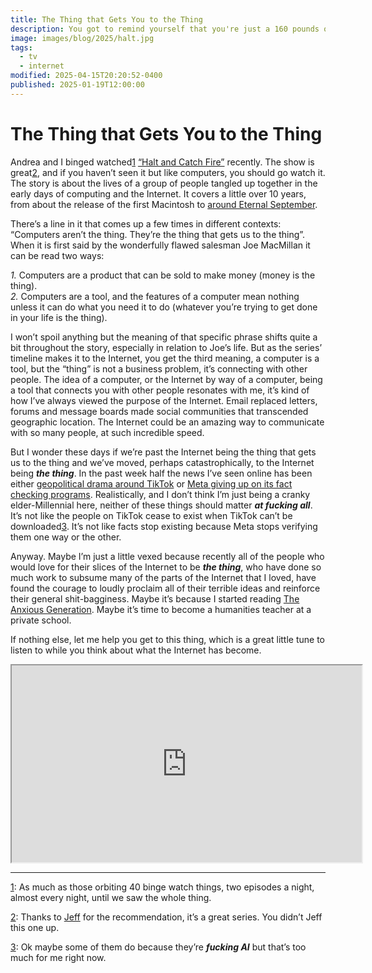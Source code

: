 ```yaml
---
title: The Thing that Gets You to the Thing
description: You got to remind yourself that you're just a 160 pounds of goo in the middle of a very big universe. So whatever's burning you up right now, just know that it'll fade.
image: images/blog/2025/halt.jpg
tags:
  - tv
  - internet
modified: 2025-04-15T20:20:52-0400
published: 2025-01-19T12:00:00
---
```

# The Thing that Gets You to the Thing
Andrea and I binged watched[1](#fn:1) [“Halt and Catch Fire”](https://www.imdb.com/title/tt2543312/) recently. The show is great[2](#fn:2), and if you haven’t seen it but like computers, you should go watch it. The story is about the lives of a group of people tangled up together in the early days of computing and the Internet. It covers a little over 10 years, from about the release of the first Macintosh to [around Eternal September](https://en.wikipedia.org/wiki/Eternal_September).

  

There’s a line in it that comes up a few times in different contexts: “Computers aren’t the thing. They’re the thing that gets us to the thing”. When it is first said by the wonderfully flawed salesman Joe MacMillan it can be read two ways:

  

_1._ Computers are a product that can be sold to make money (money is the thing).  
_2._ Computers are a tool, and the features of a computer mean nothing unless it can do what you need it to do (whatever you’re trying to get done in your life is the thing).

  

I won’t spoil anything but the meaning of that specific phrase shifts quite a bit throughout the story, especially in relation to Joe’s life. But as the series’ timeline makes it to the Internet, you get the third meaning, a computer is a tool, but the “thing” is not a business problem, it’s connecting with other people. The idea of a computer, or the Internet by way of a computer, being a tool that connects you with other people resonates with me, it’s kind of how I’ve always viewed the purpose of the Internet. Email replaced letters, forums and message boards made social communities that transcended geographic location. The Internet could be an amazing way to communicate with so many people, at such incredible speed.

  

But I wonder these days if we’re past the Internet being the thing that gets us to the thing and we’ve moved, perhaps catastrophically, to the Internet being ___the thing___. In the past week half the news I’ve seen online has been either [geopolitical drama around TikTok](https://www.reuters.com/technology/tiktok-goes-dark-us-users-trump-says-save-tiktok-2025-01-19/) or [Meta giving up on its fact checking programs](https://www.npr.org/2025/01/17/1225172096/meta-free-speech-zuckerberg). Realistically, and I don’t think I’m just being a cranky elder-Millennial here, neither of these things should matter ___at fucking all___. It’s not like the people on TikTok cease to exist when TikTok can’t be downloaded[3](#fn:3). It’s not like facts stop existing because Meta stops verifying them one way or the other.

  

Anyway. Maybe I’m just a little vexed because recently all of the people who would love for their slices of the Internet to be ___the thing___, who have done so much work to subsume many of the parts of the Internet that I loved, have found the courage to loudly proclaim all of their terrible ideas and reinforce their general shit-bagginess. Maybe it’s because I started reading [The Anxious Generation](https://jonathanhaidt.com/anxious-generation/). Maybe it’s time to become a humanities teacher at a private school.

  

If nothing else, let me help you get to this thing, which is a great little tune to listen to while you think about what the Internet has become.

  

<iframe src="https://www.youtube.com/embed/NWLiqs7JjCw?si=_lTiSKDkg642u_mY" width="560" height="315" title="YouTube video player"></iframe>

  

* * *

  

  
  

[1](#fnref:1): As much as those orbiting 40 binge watch things, two episodes a night, almost every night, until we saw the whole thing.  

[2](#fnref:2): Thanks to [Jeff](https://jeffcoburn.com) for the recommendation, it’s a great series. You didn’t Jeff this one up.  

[3](#fnref:3): Ok maybe some of them do because they’re ___fucking AI___ but that’s too much for me right now.
